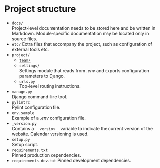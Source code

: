# Project structure

* `docs/`  
  Project-level documentation needs to be stored here and be written in Markdown. Module-specific documentation may be located only in source files.
* `etc/`
  Extra files that accompany the project, such as configuration of external tools etc.
* `project/`
    * [`team/`](team/index.md)
    * `settings/`  
      Settings module that reads from *.env* and exports configuration parameters to Django.
    * `urls.py`  
      Top-level routing instructions.
* `manage.py`  
  Django command-line tool.
* `pylintrc`  
  Pylint configuration file.
* `env.sample`  
  Example of a *.env* configuration file.
* `_version.py`  
  Contains a `__version__` variable to indicate the current version of the website. Calendar versioning is used.
* `setup.py`  
  Setup script.
* `requirements.txt`  
  Pinned production dependencies.
* `requirements-dev.txt`
  Pinned development dependencies.